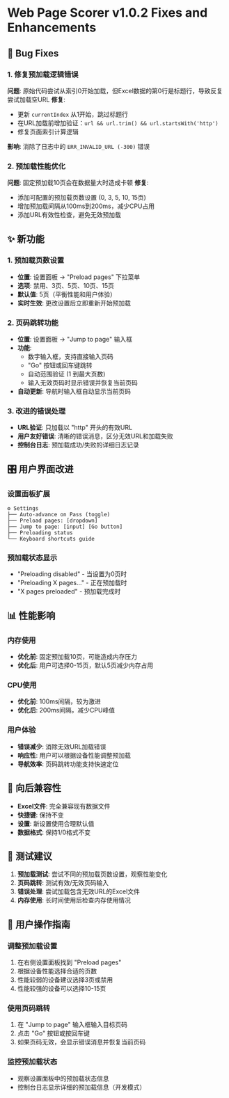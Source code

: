 # Web Page Scorer v1.0.2 Fixes and Enhancements

## 🔧 Bug Fixes

### 1. 修复预加载逻辑错误
**问题**: 原始代码尝试从索引0开始加载，但Excel数据的第0行是标题行，导致反复尝试加载空URL
**修复**: 
- 更新 `currentIndex` 从1开始，跳过标题行
- 在URL加载前增加验证：`url && url.trim() && url.startsWith('http')`
- 修复页面索引计算逻辑

**影响**: 消除了日志中的 `ERR_INVALID_URL (-300)` 错误

### 2. 预加载性能优化
**问题**: 固定预加载10页会在数据量大时造成卡顿
**修复**:
- 添加可配置的预加载页数设置 (0, 3, 5, 10, 15页)
- 增加预加载间隔从100ms到200ms，减少CPU占用
- 添加URL有效性检查，避免无效预加载

## ✨ 新功能

### 1. 预加载页数设置
- **位置**: 设置面板 → "Preload pages" 下拉菜单
- **选项**: 禁用、3页、5页、10页、15页
- **默认值**: 5页（平衡性能和用户体验）
- **实时生效**: 更改设置后立即重新开始预加载

### 2. 页码跳转功能
- **位置**: 设置面板 → "Jump to page" 输入框
- **功能**: 
  - 数字输入框，支持直接输入页码
  - "Go" 按钮或回车键跳转
  - 自动范围验证 (1 到最大页数)
  - 输入无效页码时显示错误并恢复当前页码
- **自动更新**: 导航时输入框自动显示当前页码

### 3. 改进的错误处理
- **URL验证**: 只加载以 "http" 开头的有效URL
- **用户友好错误**: 清晰的错误消息，区分无效URL和加载失败
- **控制台日志**: 预加载成功/失败的详细日志记录

## 🎛️ 用户界面改进

### 设置面板扩展
```
⚙️ Settings
├── Auto-advance on Pass (toggle)
├── Preload pages: [dropdown] 
├── Jump to page: [input] [Go button]
├── Preloading status
└── Keyboard shortcuts guide
```

### 预加载状态显示
- "Preloading disabled" - 当设置为0页时
- "Preloading X pages..." - 正在预加载时
- "X pages preloaded" - 预加载完成时

## 📊 性能影响

### 内存使用
- **优化前**: 固定预加载10页，可能造成内存压力
- **优化后**: 用户可选择0-15页，默认5页减少内存占用

### CPU使用
- **优化前**: 100ms间隔，较为激进
- **优化后**: 200ms间隔，减少CPU峰值

### 用户体验
- **错误减少**: 消除无效URL加载错误
- **响应性**: 用户可以根据设备性能调整预加载
- **导航效率**: 页码跳转功能支持快速定位

## 🔄 向后兼容性

- **Excel文件**: 完全兼容现有数据文件
- **快捷键**: 保持不变
- **设置**: 新设置使用合理默认值
- **数据格式**: 保持1/0格式不变

## 🧪 测试建议

1. **预加载测试**: 尝试不同的预加载页数设置，观察性能变化
2. **页码跳转**: 测试有效/无效页码输入
3. **错误处理**: 尝试加载包含无效URL的Excel文件
4. **内存使用**: 长时间使用后检查内存使用情况

## 📝 用户操作指南

### 调整预加载设置
1. 在右侧设置面板找到 "Preload pages"
2. 根据设备性能选择合适的页数
3. 性能较弱的设备建议选择3页或禁用
4. 性能较强的设备可以选择10-15页

### 使用页码跳转
1. 在 "Jump to page" 输入框输入目标页码
2. 点击 "Go" 按钮或按回车键
3. 如果页码无效，会显示错误消息并恢复当前页码

### 监控预加载状态
- 观察设置面板中的预加载状态信息
- 控制台日志显示详细的预加载信息（开发模式） 